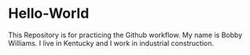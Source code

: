 # Hello-World
This Repository is for practicing the Github workflow.
My name is Bobby Williams. I live in Kentucky and I work in industrial construction.
